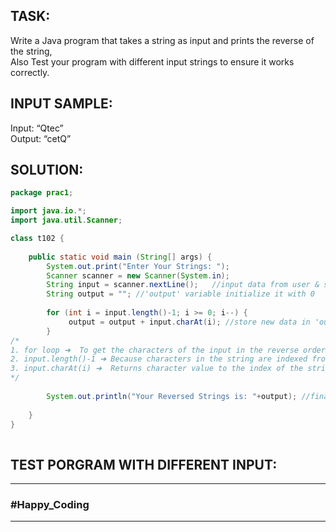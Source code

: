 

## TASK:
Write a Java program that takes a string as input and prints the reverse of the string, \
Also Test your program with different input strings to ensure it works correctly.



## INPUT SAMPLE:
Input: “Qtec” \
Output: “cetQ”



## SOLUTION:

``` Java
package prac1;

import java.io.*;
import java.util.Scanner;

class t102 {
	
    public static void main (String[] args) {
    	System.out.print("Enter Your Strings: ");
        Scanner scanner = new Scanner(System.in); 
        String input = scanner.nextLine();   //input data from user & store on 'input' variable
        String output = ""; //'output' variable initialize it with 0
        
        for (int i = input.length()-1; i >= 0; i--) {
        	 output = output + input.charAt(i); //store new data in 'output' variable
		} 
/*
1. for loop ➔  To get the characters of the input in the reverse order.
2. input.length()-1 ➔ Because characters in the string are indexed from 0.
3. input.charAt(i) ➔  Returns character value to the index of the string and store it in 'output'
*/
        
        System.out.println("Your Reversed Strings is: "+output); //finally result print from 'output' variable
         
    }
}
    
```
## TEST PORGRAM WITH DIFFERENT INPUT:



---
### **#Happy_Coding**
---







